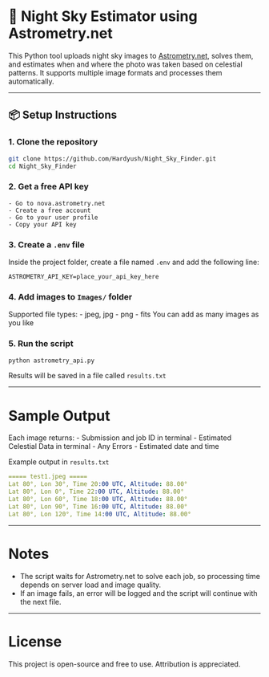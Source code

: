 # 🌌 Night Sky Estimator using Astrometry.net

This Python tool uploads night sky images to [Astrometry.net](http://nova.astrometry.net), solves them, and estimates when and where the photo was taken based on celestial patterns. It supports multiple image formats and processes them automatically.

---

## 📦 Setup Instructions

### 1. Clone the repository

```bash
git clone https://github.com/Hardyush/Night_Sky_Finder.git
cd Night_Sky_Finder
```
### 2. Get a free API key
    - Go to nova.astrometry.net
    - Create a free account
    - Go to your user profile
    - Copy your API key

### 3. Create a `.env` file

Inside the project folder, create a file named `.env` and add the following line:
```init
ASTROMETRY_API_KEY=place_your_api_key_here
```

### 4. Add images to `Images/` folder

Supported file types:
    - jpeg, jpg
    - png
    - fits
You can add as many images as you like

### 5. Run the script

```bash
python astrometry_api.py
```

Results will be saved in a file called `results.txt`

---

# Sample Output

Each image returns:
    - Submission and job ID in terminal
    - Estimated Celestial Data in terminal
    - Any Errors
    - Estimated date and time

Example output in `results.txt`
```yaml
===== test1.jpeg =====
Lat 80°, Lon 30°, Time 20:00 UTC, Altitude: 88.00°
Lat 80°, Lon 0°, Time 22:00 UTC, Altitude: 88.00°
Lat 80°, Lon 60°, Time 18:00 UTC, Altitude: 88.00°
Lat 80°, Lon 90°, Time 16:00 UTC, Altitude: 88.00°
Lat 80°, Lon 120°, Time 14:00 UTC, Altitude: 88.00°
```

---

# Notes

- The script waits for Astrometry.net to solve each job, so processing time depends on server load and image quality.
- If an image fails, an error will be logged and the script will continue with the next file.

---

# License

This project is open-source and free to use. Attribution is appreciated.